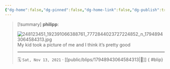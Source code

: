 ```yaml
---
{"dg-home":false,"dg-pinned":false,"dg-home-link":false,"dg-publish":true,"type":"blip","disabled rules":["yaml-title","yaml-title-alias","file-name-heading"],"title":"philipp on instagram @ 2021-11-13","created-date":"2021-11-13T08:28:00","updated-date":"2025-05-02T17:43:08","dg-path":"blips/17948943064584313.md","permalink":"/blips/17948943064584313/","dgPassFrontmatter":true,"created":"2021-11-13T08:28:00","updated":"2025-05-02T17:43:08"}
---
```


> [!summary] **philipp**:
>
> ![248123451_192391066388761_7772844023727224852_n_17948943064584313.jpg](/img/user/attachments/248123451_192391066388761_7772844023727224852_n_17948943064584313.jpg)
> My kid took a picture of me and I think it’s pretty good
> - - -
>
> 🗓️ `Sat, Nov 13, 2021` · [[public/blips/17948943064584313\|🔗]]
{ #blip}

